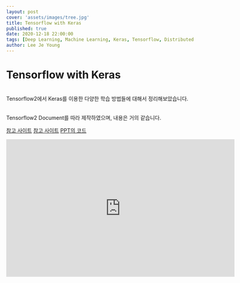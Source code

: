 ```yaml
---
layout: post
cover: 'assets/images/tree.jpg'
title: Tensorflow with Keras
published: true
date: 2020-12-18 22:00:00
tags: [Deep Learning, Machine Learning, Keras, Tensorflow, Distributed Training, Sub-Classing, PersonalStudy]
author: Lee Je Young
---
```


<h1>Tensorflow with Keras<br /></h1>

<br /> Tensorflow2에서 Keras를 이용한 다양한 학습 방법들에 대해서 정리해보았습니다.

<br /> Tensorflow2 Document를 따라 제작하였으며,  내용은 거의 같습니다.

[참고 사이트](https://www.tensorflow.org/guide/keras/customizing_what_happens_in_fit)
[참고 사이트](https://www.tensorflow.org/guide/distributed_training?hl=ko)
[PPT의 코드](https://github.com/Ign0reLee/Study_repository/tree/master/Keras)

<iframe src="https://catholicackr-my.sharepoint.com/personal/dlwpdud_catholic_ac_kr/_layouts/15/Doc.aspx?sourcedoc={b3dfe436-617a-4a1b-b936-5ebb94b9dd61}&amp;action=embedview&amp;wdAr=1.7777777777777777" width="610px" height="367px" frameborder="0">포함된 <a target="_blank" href="https://office.com">Microsoft Office</a> 프레젠테이션, 제공: <a target="_blank" href="https://office.com/webapps">Office</a></iframe>

<br />



